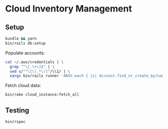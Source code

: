 # Cloud Inventory Management

## Setup

```bash
bundle && yarn
bin/rails db:setup
```

Populate accounts:

```bash
cat ~/.aws/credentials | \
  grep "^\[.\+\]$" | \
  sed s/"^\[\(.*\)]"/\\1/ | \
  xargs bin/rails runner 'ARGV.each { |s| Account.find_or_create_by(name: s) }'
```

Fetch cloud data:

```bash
bin/rake cloud_instance:fetch_all
```

## Testing

```bash
bin/rspec
```
